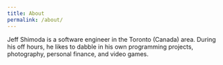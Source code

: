 ```yaml
---
title: About
permalink: /about/
---
```


Jeff Shimoda is a software engineer in the Toronto (Canada) area.  During his off hours, he likes to dabble in his own programming projects, photography, personal finance, and video games.


